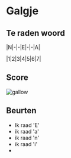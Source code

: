 # Galgje

## Te raden woord

|N|-|-|E|-|-|A|

|1|2|3|4|5|6|7|

## Score
![gallow](./images/1.png)

## Beurten
* Ik raad 'E'
* ik raad 'a'
* ik raad 'n'
* ik raad 'i'
* 
